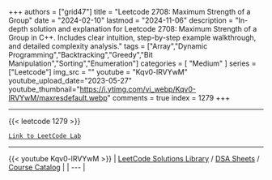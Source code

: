 
+++
authors = ["grid47"]
title = "Leetcode 2708: Maximum Strength of a Group"
date = "2024-02-10"
lastmod = "2024-11-06"
description = "In-depth solution and explanation for Leetcode 2708: Maximum Strength of a Group in C++. Includes clear intuition, step-by-step example walkthrough, and detailed complexity analysis."
tags = ["Array","Dynamic Programming","Backtracking","Greedy","Bit Manipulation","Sorting","Enumeration"]
categories = [
    "Medium"
]
series = ["Leetcode"]
img_src = ""
youtube = "Kqv0-lRVYwM"
youtube_upload_date="2023-05-27"
youtube_thumbnail="https://i.ytimg.com/vi_webp/Kqv0-lRVYwM/maxresdefault.webp"
comments = true
index = 1279
+++



---
{{< leetcode 1279 >}}

[`Link to LeetCode Lab`](https://leetcode.com/problems/maximum-strength-of-a-group/description/)

---
{{< youtube Kqv0-lRVYwM >}}
| [LeetCode Solutions Library](https://grid47.xyz/leetcode/) / [DSA Sheets](https://grid47.xyz/sheets/) / [Course Catalog](https://grid47.xyz/courses/) |
| --- |
